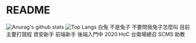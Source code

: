 # README

![Anurag's github stats](https://github-readme-stats.vercel.app/api?username=Rukiren&theme=vue-dark)
![Top Langs](https://github-readme-stats.vercel.app/api/top-langs/?username=Rukiren&layout=compact&theme=vue-dark)
白兔
不是兔子
不要問我兔子怎麼叫
目前主要打競程
資安新手
前端新手
後端入門中
2020 HoC 台南場總召
SCMS 助教
